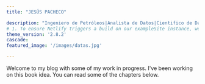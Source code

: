 ```yaml
---
title: "JESÚS PACHECO"

description: "Ingeniero de Petróleos|Analista de Datos|Cientifico de Datos"
# 1. To ensure Netlify triggers a build on our exampleSite instance, we need to change a file in the exampleSite directory.
theme_version: '2.8.2'
cascade:
featured_image: '/images/datas.jpg'

---
```

Welcome to my blog with some of my work in progress. I've been working on this book idea. You can read some of the chapters below.
